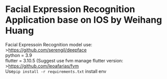 # Facial Expression Recognition Application base on IOS by Weihang Huang  
Facial Expressoin Recognition model use: >https://github.com/serengil/deepface  
python = 3.9  
flutter = 3.10.5 (Suggest use fvm manage flutter version: >https://github.com/leoafarias/fvm  
Use```pip install -r requirements.txt``` install env  
